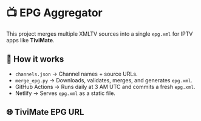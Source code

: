 # 📺 EPG Aggregator

This project merges multiple XMLTV sources into a single `epg.xml` for IPTV apps like **TiviMate**.

## 🔧 How it works
- `channels.json` → Channel names + source URLs.
- `merge_epg.py` → Downloads, validates, merges, and generates `epg.xml`.
- GitHub Actions → Runs daily at 3 AM UTC and commits a fresh `epg.xml`.
- Netlify → Serves `epg.xml` as a static file.

## 🌐 TiviMate EPG URL
